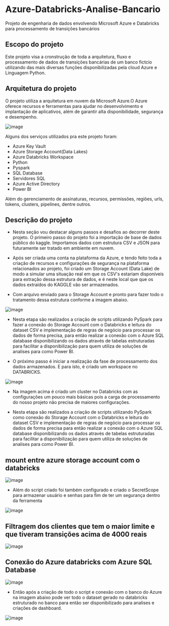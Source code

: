 # Azure-Databricks-Analise-Bancario
Projeto de engenharia de dados envolvendo Microsoft Azure e Databricks para processamento de transições bancários

## Escopo do projeto 
Este projeto visa a cronstrução de toda a arquitetura, fluxo e processamento de dados de transições bancárias de um banco fictcio utilizando das mais diversas funções disponibilizadas pela cloud Azure e Linguagem Python.

## Arquitetura do projeto 
O projeto utiliza a arquitetura em nuvem da Microsoft Azure.O Azure oferece recursos e ferramentas para ajudar no desenvolvimento e implantação de aplicativos, além de garantir alta disponibilidade, segurança e desempenho.

![image](https://github.com/thiagothr/Azure-Databricks-Analise-Bancario/assets/72639507/d5948703-4130-487d-a0e1-7f6d0591dd0b)

Alguns dos serviços utilizados pra este projeto foram:
  - Azure Key Vault
  - Azure Storage Account(Data Lakes)
  - Azure Databricks Workspace
  - Python
  - Pyspark
  - SQL Database
  - Servidores SQL
  - Azure Active Directory
  - Power BI

Além do gerenciamento de assinaturas, recursos, permissões, regiões, urls, tokens, clusters, pipelines, dentre outros.

## Descrição do projeto
- Nesta seção vou destacar alguns passos e desafios ao decorrer deste projeto. O primeiro passo do projeto foi a importação de base de dados público do kaggle. Importamos dados com estrutura CSV e JSON para futuramente ser tratado em ambiente em nuvem.
- Após ser criada uma conta na plataforma da Azure, e tendo feito toda a criação de recursos e configurações de segurança na plataforma relacionados ao projeto, foi criado um Storage Account (Data Lake) de modo a simular uma situação real em que os CSV's estariam disponíveis para extração dessa estrutura de dados, e é neste local que que os dados extraídos do KAGGLE vão ser armazenados.

- Com arquivo enviado para o Storage Account e pronto para fazer todo o tratamento dessa estrutura conforme a imagem abaixo.

![image](https://github.com/thiagothr/Azure-Databricks-Analise-Bancario/assets/72639507/206ccd73-0985-4409-b26b-50765362dabf)

- Nesta etapa são realizados a criação de scripts utilizando PySpark para fazer a conexão do Storage Account com o Databricks e leitura do dataset CSV e implementação de regras de negócio para processar os dados de forma precisa, para então realizar a conexão com o Azure SQL database disponibilizando os dados através de tabelas estruturadas para facilitar a disponibilização para quem utiliza de soluções de analises para como Power BI.

- O próximo passo é iniciar a realização da fase de processamento dos dados armazenados. E para isto, é criado um workspace no DATABRICKS.

![image](https://github.com/thiagothr/Azure-Databricks-Analise-Bancario/assets/72639507/16423cd0-216c-48b0-8cd0-f32ba013769f)

- Na imagem acima é criado um cluster no Databricks com as configurações um pouco mais básicas pois a carga de processamento do nosso projeto não precisa de maiores configurações.

- Nesta etapa são realizados a criação de scripts utilizando PySpark como conexão do Storage Account com o Databricks e leitura do dataset CSV e implementação de regras de negócio para processar os dados de forma precisa para então realizar a conexão com o Azure SQL database disponibilizando os dados através de tabelas estruturadas para facilitar a disponibilização para quem utiliza de soluções de analises para como Power BI.

## mount entre azure storage account com o databricks
![image](https://github.com/thiagothr/Azure-Databricks-Analise-Bancario/assets/72639507/a8230cde-d15f-46d7-b0ee-c376913b9972)

- Além do script criado foi também configurado e criado o SecretScope para armazenar usuário e senhas para fim de ter um segurança dentro da ferramenta


![image](https://github.com/thiagothr/Azure-Databricks-Analise-Bancario/assets/72639507/19f6c5fb-b3ef-4aa7-b275-3de744d9e9f8)


## Filtragem dos clientes que tem o maior limite e que tiveram transições acima de 4000 reais
![image](https://github.com/thiagothr/Azure-Databricks-Analise-Bancario/assets/72639507/8ce2f4f9-80f3-4258-926e-483731d66d2c)

## Conexão do Azure databricks com Azure SQL Database
![image](https://github.com/thiagothr/Azure-Databricks-Analise-Bancario/assets/72639507/afe3ada5-e808-467f-8293-3bbafc28daa4)

- Então após a criação de todo o script e conexão com o banco do Azure na imagem abaixo pode ver todo o dataset gerado no databricks estruturado no banco para então ser disponibilizado para analises e criações de dashboard.

![image](https://github.com/thiagothr/Azure-Databricks-Analise-Bancario/assets/72639507/f4728d21-fe02-4396-8929-775bb0343ffd)


